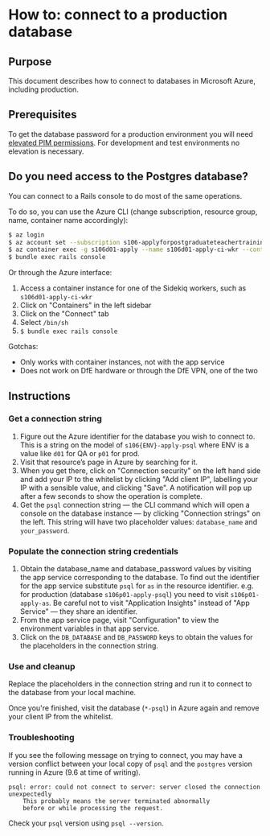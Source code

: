 # How to: connect to a production database

## Purpose

This document describes how to connect to databases in Microsoft Azure, including production.

## Prerequisites

To get the database password for a production environment you will need [elevated PIM permissions](/docs/pim-guide.md).
For development and test environments no elevation is necessary.

## Do you need access to the Postgres database?

You can connect to a Rails console to do most of the same operations.

To do so, you can use the Azure CLI (change subscription, resource group, name, container name accordingly):

```bash
$ az login
$ az account set --subscription s106-applyforpostgraduateteachertraining-development
$ az container exec -g s106d01-apply --name s106d01-apply-ci-wkr --container-name s106d01-apply-ci-wkr --exec-command "/bin/sh"
$ bundle exec rails console
```

Or through the Azure interface:

1. Access a container instance for one of the Sidekiq workers, such as `s106d01-apply-ci-wkr`
1. Click on "Containers" in the left sidebar
1. Click on the "Connect" tab
1. Select `/bin/sh`
1. `$ bundle exec rails console`

Gotchas:

- Only works with container instances, not with the app service
- Does not work on DfE hardware or through the DfE VPN, one of the two

## Instructions

### Get a connection string

1. Figure out the Azure identifier for the database you wish to connect to. This is a string
on the model of `s106{ENV}-apply-psql` where ENV is a value like `d01` for QA or `p01` for prod.
1. Visit that resource’s page in Azure by searching for it.
1. When you get there, click on "Connection security" on the left hand side and add your IP to the whitelist
by clicking "Add client IP", labelling your IP with a sensible value, and clicking "Save". A notification
will pop up after a few seconds to show the operation is complete.
1. Get the `psql` connection string — the CLI command which will open a console on the
database instance — by clicking "Connection strings" on the left. This
string will have two placeholder values: `database_name` and `your_password`.

### Populate the connection string credentials

1. Obtain the database_name and database_password values by visiting the app service
corresponding to the database. To find out the identifier for the app service substitute `psql` for `as` in the
resource identifier. e.g. for production (database `s106p01-apply-psql`) you need to visit `s106p01-apply-as`.
Be careful not to visit "Application Insights" instead of "App Service" — they share an identifier.
1. From the app service page, visit "Configuration" to view the environment variables in that app service.
1. Click on the `DB_DATABASE` and `DB_PASSWORD` keys to obtain the values for the placeholders in the connection string.

### Use and cleanup

Replace the placeholders in the connection string and run it to connect to the database from your local machine.

Once you're finished, visit the database (`*-psql`) in Azure again and remove your client IP from the whitelist.

### Troubleshooting

If you see the following message on trying to connect, you may have a version conflict
between your local copy of `psql` and the `postgres` version running in Azure (9.6 at time of writing).

```
psql: error: could not connect to server: server closed the connection unexpectedly
	This probably means the server terminated abnormally
	before or while processing the request.
```

Check your `psql` version using `psql --version`.
